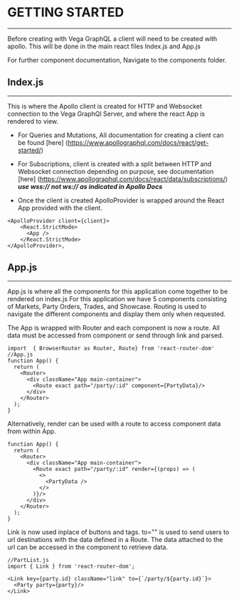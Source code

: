 # GETTING STARTED
-----------------

Before creating with Vega GraphQL a client will need to be created with apollo.
This will be done in the main react files Index.js and App.js

For further component documentation, Navigate to the components folder.

## Index.js
----

This is where the Apollo client is created for HTTP and Websocket connection to the Vega GraphQl Server, and where the react App is rendered to view.

- For Queries and Mutations, All documentation for creating a client can be found [here] (https://www.apollographql.com/docs/react/get-started/)

- For Subscriptions, client is created with a split between HTTP and Websocket connection depending on purpose,
see documentation [here] (https://www.apollographql.com/docs/react/data/subscriptions/)
***use wss:// not ws:// as indicated in Apollo Docs***

- Once the client is created ApolloProvider is wrapped around the React App provided with the client.

```
<ApolloProvider client={client}>
    <React.StrictMode>
      <App />
    </React.StrictMode>
</ApolloProvider>,
```


## App.js
-------
App.js is where all the components for this application come together to be rendered on index.js
For this application we have 5 components consisting of Markets, Party Orders, Trades, and Showcase.
Routing is used to navigate the different components and display them only when requested.

The App is wrapped with Router and each component is now a route. All data must be accessed from component or send through link and parsed.

```
import  { BrowserRouter as Router, Route} from 'react-router-dom'
//App.js
function App() {
  return (
    <Router>
      <div className="App main-container">
        <Route exact path="/party/:id" component={PartyData}/>
      </div>
    </Router>
  );
}
```

Alternatively, render can be used with a route to access component data from within App.
```
function App() {
  return (
    <Router>
      <div className="App main-container">
        <Route exact path="/party/:id" render={(props) => (
          <>
            <PartyData />
          </>
        )}/>
      </div>
    </Router>
  );
}
```

Link is now used inplace of buttons and <a> tags. to="" is used to send users to url destinations with the data defined in a Route. The data attached to the url can be accessed in the component to retrieve data.
```
//PartList.js
import { Link } from 'react-router-dom';

<Link key={party.id} className="link" to={`/party/${party.id}`}>
  <Party party={party}/>
</Link>
```